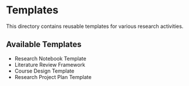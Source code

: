 # Templates

This directory contains reusable templates for various research activities.

## Available Templates

- Research Notebook Template
- Literature Review Framework
- Course Design Template
- Research Project Plan Template